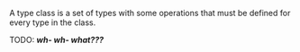 A type class is a set of types with some operations that must be defined for every type in the class.

TODO: ***wh- wh- what???***
